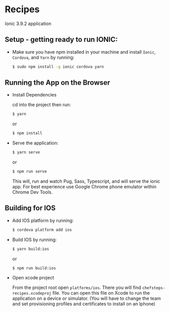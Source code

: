 # Recipes

Ionic 3.9.2 application

## Setup - getting ready to run IONIC:

- Make sure you have npm installed in your machine and install `Ionic`, `Cordova`, and `Yarn` by running:

  ```bash
  $ sudo npm install -g ionic cordova yarn
  ```

## Running the App on the Browser

- Install Dependencies

  cd into the project then run:

  ```bash
  $ yarn
  ```

  or

  ```bash
  $ npm install
  ```

- Serve the application:

  ```bash
  $ yarn serve
  ```

  or

  ```bash
  $ npm run serve
  ```

  This will, run and watch Pug, Sass, Typescript, and will serve the ionic app.
  For best experience use Google Chrome phone emulator within Chrome Dev Tools.

## Building for IOS

- Add IOS platform by running:
  ```bash
  $ cordova platform add ios
  ```
- Build IOS by running:
  ```bash
  $ yarn build:ios
  ```
  or
  ```bash
  $ npm run build:ios
  ```
- Open xcode project

  From the project root open `platforms/ios`. There you will find `chefsteps-recipes.xcodeproj` file. You can open this file on Xcode to run the application on a device or simulator. (You will have to change the team and set provisioning profiles and certificates to install on an Iphone)
